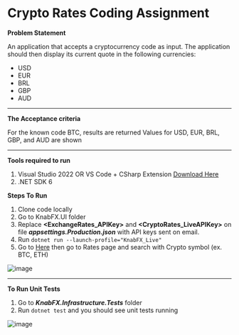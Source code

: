 # Crypto Rates Coding Assignment


**Problem Statement**

An application that accepts a cryptocurrency code as input. The application should then display its current quote in the following currencies:

 - USD 
 - EUR 
 - BRL 
 - GBP 
 - AUD
---

**The Acceptance criteria**

For the known code BTC, results are returned Values for USD, EUR, BRL, GBP, and AUD are shown

---
**Tools required to run**

 1. Visual Studio 2022 OR VS Code + CSharp Extension [Download Here](https://marketplace.visualstudio.com/items?itemName=ms-dotnettools.csharp)
 2. .NET SDK 6

**Steps To Run**

 1. Clone code locally
 2. Go to KnabFX.UI folder
 3. Replace **<ExchangeRates_APIKey>** and **<CryptoRates_LiveAPIKey>** on file ***appsettings.Production.json*** with API keys sent on email.
 4. Run `dotnet run --launch-profile="KnabFX_Live"` 
 5. Go to [Here](https://localhost:7169/) then go to Rates page and search with Crypto symbol (ex. BTC, ETH)

![image](https://user-images.githubusercontent.com/4711491/177808790-fe6462c3-3d6a-4b6a-aa9d-1322834c6eff.png)

---



**To Run Unit Tests**

 1. Go to ***KnabFX.Infrastructure.Tests*** folder 
 2. Run `dotnet test` and you should see unit tests running
 
 ![image](https://user-images.githubusercontent.com/4711491/177809780-10264a08-3b0d-4149-b6cb-debc9a66c9f7.png)


 
